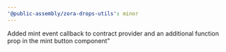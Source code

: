 ```yaml
---
'@public-assembly/zora-drops-utils': minor
---
```


Added mint event callback to contract provider and an additional function prop in the mint button component"
